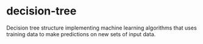 # decision-tree
Decision tree structure implementing machine learning algorithms that uses training data to make predictions on new sets of input data.
